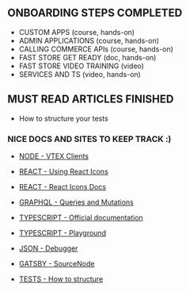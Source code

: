 ## ONBOARDING STEPS COMPLETED
- CUSTOM APPS (course, hands-on)
- ADMIN APPLICATIONS (course, hands-on)
- CALLING COMMERCE APIs (course, hands-on)
- FAST STORE GET READY (doc, hands-on)
- FAST STORE VIDEO TRAINING (video)
- SERVICES AND TS (video, hands-on)

## MUST READ ARTICLES FINISHED
- How to structure your tests

### NICE DOCS AND SITES TO KEEP TRACK :)
- [NODE - VTEX Clients](https://github.com/vtex/io-clients)

- [REACT - Using React Icons](https://www.freecodecamp.org/news/how-to-use-svg-icons-in-react-with-react-icons-and-font-awesome/)
- [REACT - React Icons Docs](https://github.com/react-icons/react-icons#configuration)

- [GRAPHQL - Queries and Mutations](https://graphql.org/learn/queries/)

- [TYPESCRIPT - Official documentation](https://www.typescriptlang.org/)
- [TYPESCRIPT - Playground](https://www.typescriptlang.org/play?#code/PTAEHUFMBsGMHsC2lQBd5oBYoCoE8AHSAZVgCcBLA1UABWgEM8BzM+AVwDsATAGiwoBnUENANQAd0gAjQRVSQAUCEmYKsTKGYUAbpGF4OY0BoadYKdJMoL+gzAzIoz3UNEiPOofEVKVqAHSKymAAmkYI7NCuqGqcANag8ABmIjQUXrFOKBJMggBcISGgoAC0oACCbvCwDKgU8JkY7p7ehCTkVDQS2E6gnPCxGcwmZqDSTgzxxWWVoASMFmgYkAAeRJTInN3ymj4d-jSCeNsMq-wuoPaOltigAKoASgAywhK7SbGQZIIz5VWCFzSeCrZagNYbChbHaxUDcCjJZLfSDbExIAgUdxkUBIursJzCFJtXydajBBCcQQ0MwAUVWDEQC0gADVHBQGNJ3KAALygABEAAkYNAMOB4GRonzFBTBPB3AERcwABS0+mM9ysygc9wASmCKhwzQ8ZC8iHFzmB7BoXzcZmY7AYzEg-Fg0HUiQ58D0Ii8fLpDKZgj5SWxfPADlQAHJhAA5SASPlBFQAeS+ZHegmdWkgR1QjgUrmkeFATjNOmGWH0KAQiGhwkuNok4uiIgMHGxCyYrA4PCCJSAA)

- [JSON - Debugger](https://jwt.io/)

- [GATSBY - SourceNode](https://www.gatsbyjs.com/docs/reference/config-files/gatsby-node/)

- [TESTS - How to structure](https://codeutopia.net/blog/2017/05/15/quick-javascript-testing-tip-how-to-structure-your-tests/)

